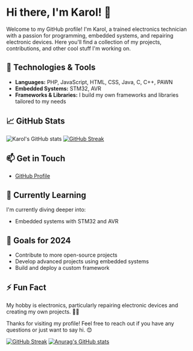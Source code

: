 # Hi there, I'm Karol! 👋

Welcome to my GitHub profile! I'm Karol, a trained electronics technician with a passion for programming, embedded systems, and repairing electronic devices. Here you'll find a collection of my projects, contributions, and other cool stuff I'm working on.

## 🔧 Technologies & Tools

- **Languages:** PHP, JavaScript, HTML, CSS, Java, C, C++, PAWN
- **Embedded Systems:** STM32, AVR
- **Frameworks & Libraries:** I build my own frameworks and libraries tailored to my needs

## 📈 GitHub Stats

![Karol's GitHub stats](https://github-readme-stats.vercel.app/api?username=JAQUBA&show_icons=true&theme=radical)
[![GitHub Streak](https://streak-stats.demolab.com?user=JAQUBA&theme=radical&locale=pl&mode=weekly)](https://git.io/streak-stats)

## 📫 Get in Touch

- [GitHub Profile](https://github.com/JAQUBA)

## 🌱 Currently Learning

I'm currently diving deeper into:

- Embedded systems with STM32 and AVR

## 🎯 Goals for 2024

- Contribute to more open-source projects
- Develop advanced projects using embedded systems
- Build and deploy a custom framework

## ⚡ Fun Fact

My hobby is electronics, particularly repairing electronic devices and creating my own projects. 🔧💡

Thanks for visiting my profile! Feel free to reach out if you have any questions or just want to say hi. 😊


[![GitHub Streak](https://streak-stats.demolab.com?user=JAQUBA)](https://git.io/streak-stats)
[![Anurag's GitHub stats](https://github-readme-stats.vercel.app/api?username=JAQUBA)](https://github.com/JAQUBA/github-readme-stats)
